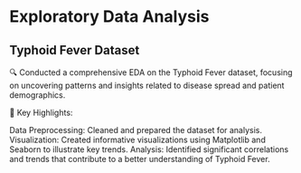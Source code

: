# Exploratory Data Analysis
## Typhoid Fever Dataset
🔍 Conducted a comprehensive EDA on the Typhoid Fever dataset, focusing on uncovering patterns and insights related to disease spread and patient demographics.

🔧 Key Highlights:

Data Preprocessing: Cleaned and prepared the dataset for analysis.
Visualization: Created informative visualizations using Matplotlib and Seaborn to illustrate key trends.
Analysis: Identified significant correlations and trends that contribute to a better understanding of Typhoid Fever.
